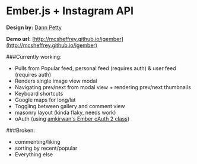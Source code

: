 Ember.js + Instagram API
=======

**Design by:** [Dann Petty](http://psds.co/psd/instagram/)

**Demo url:** [http://mcsheffrey.github.io/igember](http://mcsheffrey.github.io/igember)

###Currently working:
*   Pulls from Popular feed, personal feed (requires auth) & user feed (requires auth)
*   Renders single image view modal
*   Navigating prev/next from modal view + rendering prev/next thumbnails
*   Keyboard shortcuts
*   Google maps for long/lat
*   Toggling between gallery and comment view
*	masonry layout (kinda flaky, needs work)
*	oAuth (using [amkirwan's Ember oAuth 2 class](https://github.com/amkirwan/ember-oauth2))

###Broken:
*	commenting/liking
*	sorting by recent/popular
*   Everything else